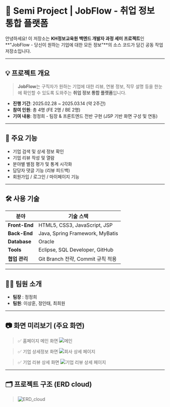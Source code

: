 # 🧩 Semi Project | JobFlow - 취업 정보 통합 플랫폼

안녕하세요! 이 저장소는 **KH정보교육원 백엔드 개발자 과정 세미 프로젝트**인  
**"JobFlow - 당신이 원하는 기업에 대한 모든 정보"**의 소스 코드가 담긴 공동 작업 저장소입니다.

---

## 💡 프로젝트 개요

> **JobFlow**는 구직자가 원하는 기업에 대한 리뷰, 연봉 정보, 직무 설명 등을 한눈에 확인할 수 있도록 도와주는 **취업 정보 통합 플랫폼**입니다.

- **진행 기간**: 2025.02.28 ~ 2025.03.14 (약 2주간)
- **참여 인원**: 총 4명 (FE 2명 / BE 2명)
- **기여 내용**: 정정희 - 팀장 & 프론트엔드 전반 구현 (JSP 기반 화면 구성 및 연동)

---

## 🧪 주요 기능

- 기업 검색 및 상세 정보 확인
- 기업 리뷰 작성 및 열람
- 분야별 별점 평가 및 통계 시각화
- 담당자 댓글 기능 (리뷰 피드백)
- 회원가입 / 로그인 / 마이페이지 기능

---

## 🛠️ 사용 기술

| 분야 | 기술 스택 |
|------|-----------|
| **Front-End** | HTML5, CSS3, JavaScript, JSP |
| **Back-End**  | Java, Spring Framework, MyBatis |
| **Database**  | Oracle |
| **Tools**     | Eclipse, SQL Developer, GitHub |
| **협업 관리** | Git Branch 전략, Commit 규칙 적용 |

---

## 👩‍💻 팀원 소개

- **팀장** : 정정희
- **팀원**: 이상훈, 정인태, 최희원

---

## 📷 화면 미리보기 (주요 화면)

> ✅ 홈페이지 메인 화면
![메인](https://github.com/user-attachments/assets/14fb53d3-a355-4487-9e0b-1c35303fe441)

> ✅ 기업 상세정보 화면
![회사 상세 페이지](https://github.com/user-attachments/assets/312ce512-120f-42c7-ba34-1a664c7632e5)

> ✅ 기업 리뷰 상세 화면
![기업 리뷰 상세 페이지](https://github.com/user-attachments/assets/ff4248a5-4b27-4989-a2ce-50f4b4842c22)


---

## 🗂️ 프로젝트 구조 (ERD cloud)
> ![ERD_cloud](https://github.com/user-attachments/assets/f2288dff-7f1d-4f61-bcec-c156c1f95d5e)

